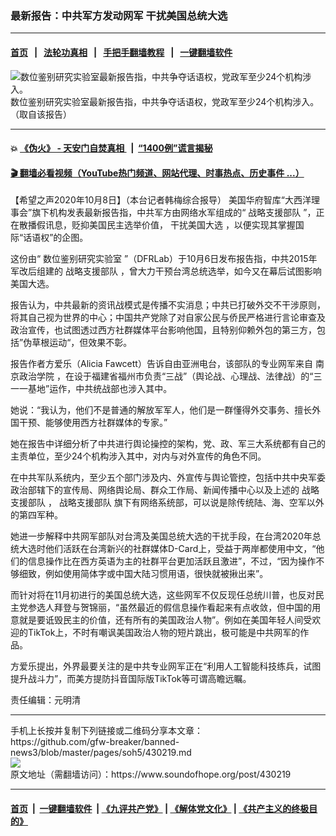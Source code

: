 ### 最新报告：中共军方发动网军 干扰美国总统大选
------------------------

#### [首页](https://github.com/gfw-breaker/banned-news3/blob/master/README.md) &nbsp;&nbsp;|&nbsp;&nbsp; [法轮功真相](https://github.com/begood0513/basic/blob/master/README.md)  &nbsp;&nbsp;|&nbsp;&nbsp; [手把手翻墙教程](https://github.com/gfw-breaker/guides/wiki)  &nbsp;&nbsp;|&nbsp;&nbsp; [一键翻墙软件](https://github.com/gfw-breaker/nogfw/blob/master/README.md)  



<div><img alt="数位鉴别研究实验室最新报告指，中共争夺话语权，党政军至少24个机构涉入。" src="https://img.soundofhope.org/2020-10/rc1007p-1602212544285.jpg"/>
<br/><figcaption class="caption">
 数位鉴别研究实验室最新报告指，中共争夺话语权，党政军至少24个机构涉入。（取自该报告）
</figcaption></div><hr/>

#### 💥 [《伪火》 - 天安门自焚真相 ](http://158.247.195.190:10000/videos/blog/weihuo.html)&nbsp; |&nbsp; [“1400例”谎言揭秘  ](http://158.247.195.190:10000/videos/blog/jiexi1400.html)

#### [ 🎬  翻墙必看视频（YouTube热门频道、网站代理、时事热点、历史事件 ...）](https://github.com/gfw-breaker/links/blob/master/banned.md)

<div><div class="Content__Wrapper sc-1bvya0-0 grZQxZ">
 <p class="meta-top">
  <span class="meta">
   【希望之声2020年10月8日】（本台记者韩梅综合报导）
  </span>
  美国华府智库“大西洋理事会”旗下机构发表最新报告指，中共军方由网络水军组成的“
  <ok href="/term/393487">
   战略支援部队
  </ok>
  ”，正在散播假讯息，贬抑美国民主选举价值，
  <ok href="/term/22714">
   干扰美国大选
  </ok>
  ，以便实现其掌握国际“话语权”的企图。
 </p>
 <p>
  这份由“
  <ok href="/term/393490">
   数位鉴别研究实验室
  </ok>
  ”（DFRLab）于10月6日发布报告指，中共2015年军改后组建的
  <ok href="/term/393487">
   战略支援部队
  </ok>
  ，曾大力干预台湾总统选举，如今又在幕后试图影响美国大选。
 </p>
 <div class="AD_Embed__Wrap-sc-1xslmin-0 igMuqX module desktop">
  <div>
  </div>
 </div>
 <p>
  报告认为，中共最新的资讯战模式是传播不实消息；中共已打破外交不干涉原则，将其自己视为世界的中心；中国共产党除了对自家公民与侨民严格进行言论审查及政治宣传，也试图透过西方社群媒体平台影响他国，且特别仰赖外包的第三方，包括”伪草根运动“，但效果不彰。
 </p>
 <p>
  报告作者方爱乐（Alicia Fawcett）告诉自由亚洲电台，该部队的专业网军来自
  <ok href="/term/393493">
   南京政治学院
  </ok>
  ，在设于福建省福州市负责“三战”（舆论战、心理战、法律战）的“三一一基地”运作，中共统战部也涉入其中。
 </p>
 <p>
  她说：“我认为，他们不是普通的解放军军人，他们是一群懂得外交事务、擅长外国干预、能够使用西方社群媒体的专家。”
 </p>
 <p>
  她在报告中详细分析了中共进行舆论操控的架构，党、政、军三大系统都有自己的主责单位，至少24个机构涉入其中，对内与对外宣传的角色不同。
 </p>
 <p>
  在中共军队系统内，至少五个部门涉及内、外宣传与舆论管控，包括中共中央军委政治部辖下的宣传局、网络舆论局、群众工作局、新闻传播中心以及上述的
  <ok href="/term/393487">
   战略支援部队
  </ok>
  ，
  <ok href="/term/393487">
   战略支援部队
  </ok>
  旗下有网络系统部，可以说是除传统陆、海、空军以外的第四军种。
 </p>
 <p>
  她进一步解释中共网军部队对台湾及美国总统大选的干扰手段，在台湾2020年总统大选时他们活跃在台湾新兴的社群媒体D-Card上，受益于两岸都使用中文，“他们的信息操作比在西方英语为主的社群平台更加活跃且激进”，不过，“因为操作不够细致，例如使用简体字或中国大陆习惯用语，很快就被揪出来”。
 </p>
 <p>
  而针对将在11月初进行的美国总统大选，这些网军不仅反现任总统川普，也反对民主党参选人拜登与贺锦丽，“虽然最近的假信息操作看起来有点收敛，但中国的用意就是要诋毁民主的价值，还有所有的美国政治人物”。例如在美国年轻人间受欢迎的TikTok上，不时有嘲讽美国政治人物的短片跳出，极可能是中共网军的作品。
 </p>
 <p>
  方爱乐提出，外界最要关注的是中共专业网军正在“利用人工智能科技练兵，试图提升战斗力”，而美方提防抖音国际版TikTok等可谓高瞻远瞩。
 </p>
 <p class="meta-btm">
  责任编辑：元明清
 </p>
</div>
</div>
<hr/>
手机上长按并复制下列链接或二维码分享本文章：<br/>
https://github.com/gfw-breaker/banned-news3/blob/master/pages/soh5/430219.md <br/>
<a href='https://github.com/gfw-breaker/banned-news3/blob/master/pages/soh5/430219.md'><img src='https://github.com/gfw-breaker/banned-news3/blob/master/pages/soh5/430219.md.png'/></a> <br/>
原文地址（需翻墙访问）：https://www.soundofhope.org/post/430219


------------------------
#### [首页](https://github.com/gfw-breaker/banned-news3/blob/master/README.md) &nbsp;|&nbsp; [一键翻墙软件](https://github.com/gfw-breaker/nogfw/blob/master/README.md) &nbsp;| [《九评共产党》](https://github.com/gfw-breaker/9ping.md/blob/master/README.md#九评之一评共产党是什么) | [《解体党文化》](https://github.com/gfw-breaker/jtdwh.md/blob/master/README.md) | [《共产主义的终极目的》](https://github.com/gfw-breaker/gczydzjmd.md/blob/master/README.md)


<img src='http://gfw-breaker.win/banned-news3/pages/soh5/430219.md' width='0px' height='0px'/>